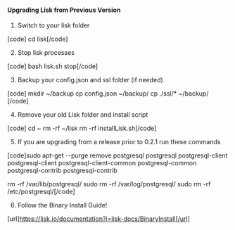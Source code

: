 #### Upgrading Lisk from Previous Version

1. Switch to your lisk folder

[code]	cd lisk[/code]
	
2. Stop lisk processes

[code]	bash lisk.sh stop[/code]
	
3. Backup your config.json and ssl folder (if needed)

[code]	mkdir ~/backup
	cp config.json ~/backup/
	cp ./ssl/* ~/backup/
	[/code]

4. Remove your old Lisk folder and install script

[code]
cd ~
rm -rf ~/lisk
rm -rf installLisk.sh[/code]	


5. If you are upgrading from a release prior to 0.2.1 run these commands

[code]sudo apt-get --purge remove postgresql postgresql postgresql-client postgresql-client postgresql-client-common postgresql-common postgresql-contrib postgresql-contrib

rm -rf /var/lib/postgresql/
sudo rm -rf /var/log/postgresql/
sudo rm -rf /etc/postgresql/[/code]

6. Follow the Binary Install Guide!
	
[url]https://lisk.io/documentation?i=lisk-docs/BinaryInstall[/url]
